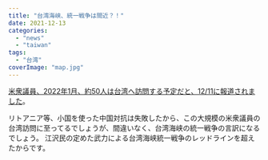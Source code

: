 ```yaml
---
title: "台湾海峡、統一戦争は間近？！"
date: 2021-12-13
categories: 
  - "news"
  - "taiwan"
tags: 
  - "台湾"
coverImage: "map.jpg"
---
```


[米衆議員、2022年1月、約50人は台湾へ訪問する予定だと、12/11に報道されました](https://www.sinchew.com.my/20211211/%E7%BE%8E%E5%9B%BD%E4%BC%97%E8%AE%AE%E9%99%A2%E5%A4%96%E4%BA%A4%E5%A7%94%E5%91%98%E4%BC%9A%E4%B8%BB%E5%B8%AD%E6%8B%9F1%E6%9C%88%E7%8E%87%E5%9B%A2%E8%AE%BF%E9%97%AE%E5%8F%B0%E6%B9%BE/)。

リトアニア等、小国を使った中国対抗は失敗したから、この大規模の米衆議員の台湾訪問に至ってるでしょうが、間違いなく、台湾海峡の統一戦争の言訳になるでしょう。 江沢民の定めた武力による台湾海峡統一戦争のレッドラインを超えたからです。
